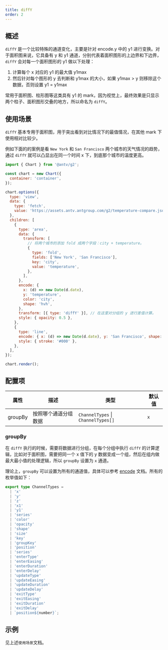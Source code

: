 ```yaml
---
title: diffY
order: 2
---
```


## 概述

`diffY` 是一个比较特殊的通道变化，主要是针对 encode.y 中的 y1 进行变换。对于面积图来说，它具备有 y 和 y1 通道，分别代表着面积图形的上边界和下边界，`diffY` 会对每一个面积图形的 y1 做以下处理：

1. 计算每个 x 对应的 y1 的最大值 y1max
2. 然后针对每个图形的 y 去判断和 y1max 的大小，如果 y1max > y 则移除这个数据，否则设置 y1 = y1max

常用于面积图、柱形图等这类具有 y1 的 mark，因为视觉上，最终效果是只显示两个柱子、面积图形交叠的地方，所以命名为 `diffY`。

## 使用场景

`diffY` 基本专用于面积图，用于突出看到对比情况下的最值情况，在其他 mark 下使用相对比较少。

例如下面的的案例是看 `New York` 和 `San Francisco` 两个城市的天气情况的趋势，通过 `diffY` 就可以凸显出在同一个时间 x 下，到底那个城市的温度更高。

```js | ob { inject: true }
import { Chart } from '@antv/g2';

const chart = new Chart({
  container: 'container',
});

chart.options({
  type: 'view',
  data: {
    type: 'fetch',
    value: 'https://assets.antv.antgroup.com/g2/temperature-compare.json',
  },
  children: [
    {
      type: 'area',
      data: {
        transform: [
          // 将两个城市的添加 fold 成两个字段：city + temperature。
          {
            type: 'fold',
            fields: ['New York', 'San Francisco'],
            key: 'city',
            value: 'temperature',
          },
        ],
      },
      encode: {
        x: (d) => new Date(d.date),
        y: 'temperature',
        color: 'city',
        shape: 'hvh',
      },
      transform: [{ type: 'diffY' }], // 在这里对分组的 y 进行差值计算。
      style: { opacity: 0.5 },
    },
    {
      type: 'line',
      encode: { x: (d) => new Date(d.date), y: 'San Francisco', shape: 'hvh' },
      style: { stroke: '#000' },
    },
  ],
});

chart.render();
```

## 配置项

| 属性    | 描述                 | 类型                               | 默认值 |
| ------- | -------------------- | ---------------------------------- | ------ |
| groupBy | 按照哪个通道分组数据 | `ChannelTypes` \| `ChannelTypes[]` | `x`    |

### groupBy

在 `diffY` 执行的时候，需要将数据进行分组，在每个分组中执行 `diffY` 的计算逻辑，比如对于面积图，需要把同一个 x 值下的 y 数据变成一个组，然后在组内做最大最小值的处理逻辑，所以 `groupBy` 设置为 `x` 通道。

理论上，`groupBy` 可以设置为所有的通道值，具体可以参考 [encode](/manual/core/encode) 文档。所有的枚举值如下：

```ts
export type ChannelTypes =
  | 'x'
  | 'y'
  | 'z'
  | 'x1'
  | 'y1'
  | 'series'
  | 'color'
  | 'opacity'
  | 'shape'
  | 'size'
  | 'key'
  | 'groupKey'
  | 'position'
  | 'series'
  | 'enterType'
  | 'enterEasing'
  | 'enterDuration'
  | 'enterDelay'
  | 'updateType'
  | 'updateEasing'
  | 'updateDuration'
  | 'updateDelay'
  | 'exitType'
  | 'exitEasing'
  | 'exitDuration'
  | 'exitDelay'
  | `position${number}`;
```

## 示例

见上述`使用场景`文档。
